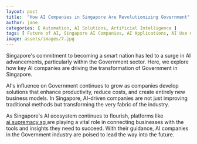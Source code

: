 ```yaml
---
layout: post
title:  "How AI Companies in Singapore Are Revolutionizing Government"
author: jane
categories: [ Automation, AI Solutions, Artificial Intelligence ]
tags: [ Future of AI, Singapore AI Companies, AI Applications, AI Use Cases, Industry Disruption ]
image: assets/images/7.jpg
---
```


Singapore's commitment to becoming a smart nation has led to a surge in AI advancements, particularly within the Government sector. Here, we explore how key AI companies are driving the transformation of Government in Singapore.

AI's influence on Government continues to grow as companies develop solutions that enhance productivity, reduce costs, and create entirely new business models. In Singapore, AI-driven companies are not just improving traditional methods but transforming the very fabric of the industry.

As Singapore's AI ecosystem continues to flourish, platforms like <a href="https://ai.supremacy.sg" target="_blank"> ai.supremacy.sg </a> are playing a vital role in connecting businesses with the tools and insights they need to succeed. With their guidance, AI companies in the Government industry are poised to lead the way into the future.
